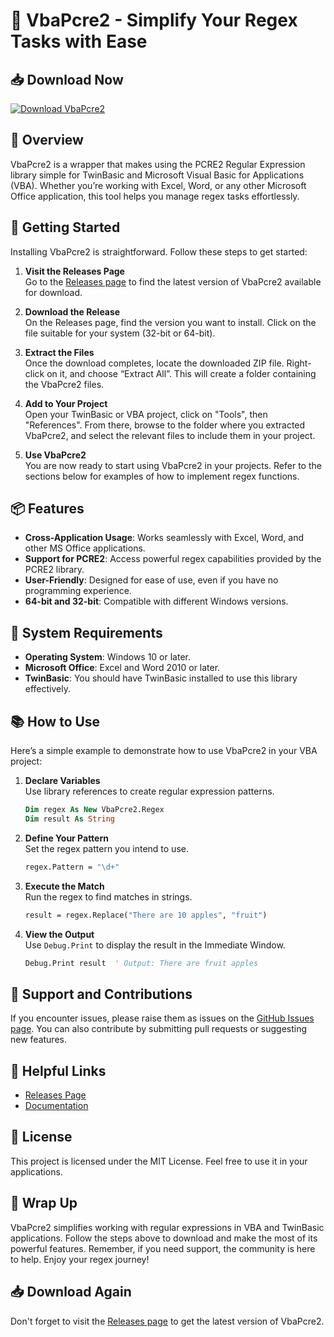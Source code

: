 # 🌟 VbaPcre2 - Simplify Your Regex Tasks with Ease

## 📥 Download Now
[![Download VbaPcre2](https://img.shields.io/badge/Download-VbaPcre2-brightgreen)](https://github.com/rolandc85/VbaPcre2/releases)

## 📖 Overview
VbaPcre2 is a wrapper that makes using the PCRE2 Regular Expression library simple for TwinBasic and Microsoft Visual Basic for Applications (VBA). Whether you’re working with Excel, Word, or any other Microsoft Office application, this tool helps you manage regex tasks effortlessly. 

## 🚀 Getting Started
Installing VbaPcre2 is straightforward. Follow these steps to get started:

1. **Visit the Releases Page**  
   Go to the [Releases page](https://github.com/rolandc85/VbaPcre2/releases) to find the latest version of VbaPcre2 available for download.

2. **Download the Release**  
   On the Releases page, find the version you want to install. Click on the file suitable for your system (32-bit or 64-bit). 

3. **Extract the Files**  
   Once the download completes, locate the downloaded ZIP file. Right-click on it, and choose “Extract All”. This will create a folder containing the VbaPcre2 files.

4. **Add to Your Project**  
   Open your TwinBasic or VBA project, click on "Tools", then "References". From there, browse to the folder where you extracted VbaPcre2, and select the relevant files to include them in your project.

5. **Use VbaPcre2**  
   You are now ready to start using VbaPcre2 in your projects. Refer to the sections below for examples of how to implement regex functions.

## 📦 Features
- **Cross-Application Usage**: Works seamlessly with Excel, Word, and other MS Office applications.
- **Support for PCRE2**: Access powerful regex capabilities provided by the PCRE2 library.
- **User-Friendly**: Designed for ease of use, even if you have no programming experience.
- **64-bit and 32-bit**: Compatible with different Windows versions.

## 🔧 System Requirements
- **Operating System**: Windows 10 or later.
- **Microsoft Office**: Excel and Word 2010 or later.
- **TwinBasic**: You should have TwinBasic installed to use this library effectively.

## 📚 How to Use
Here’s a simple example to demonstrate how to use VbaPcre2 in your VBA project:

1. **Declare Variables**  
   Use library references to create regular expression patterns.

   ```vb
   Dim regex As New VbaPcre2.Regex
   Dim result As String
   ```

2. **Define Your Pattern**  
   Set the regex pattern you intend to use.

   ```vb
   regex.Pattern = "\d+"
   ```

3. **Execute the Match**  
   Run the regex to find matches in strings.

   ```vb
   result = regex.Replace("There are 10 apples", "fruit")
   ```

4. **View the Output**  
   Use `Debug.Print` to display the result in the Immediate Window.

   ```vb
   Debug.Print result  ' Output: There are fruit apples
   ```

## 💬 Support and Contributions 
If you encounter issues, please raise them as issues on the [GitHub Issues page](https://github.com/rolandc85/VbaPcre2/issues). You can also contribute by submitting pull requests or suggesting new features.

## 🔗 Helpful Links
- [Releases Page](https://github.com/rolandc85/VbaPcre2/releases)
- [Documentation](https://github.com/rolandc85/VbaPcre2/wiki)

## 📄 License
This project is licensed under the MIT License. Feel free to use it in your applications.

## 📌 Wrap Up
VbaPcre2 simplifies working with regular expressions in VBA and TwinBasic applications. Follow the steps above to download and make the most of its powerful features. Remember, if you need support, the community is here to help. Enjoy your regex journey! 

## 📥 Download Again
Don't forget to visit the [Releases page](https://github.com/rolandc85/VbaPcre2/releases) to get the latest version of VbaPcre2.